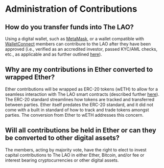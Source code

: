 # Administration of Contributions

## How do you transfer funds into The LAO?

Using a digital wallet, such as [MetaMask](https://metamask.io/), or a wallet compatible with [WalletConnect](https://walletconnect.org/) members can contribure to the LAO after they have been approved (i.e., verified as an accredited investor, passed KYC/AML checks, etc., as applicable and as further outlined [here](/Membership)).

## Why are my contributions in Ether converted to wrapped Ether?

Ether contributions will be wrapped as ERC-20 tokens (wETH) to allow for a seamless interaction with The LAO smart contracts (described further [here](/SmartContracts)). The ERC-20 standard streamlines how tokens are tracked and transferred between parties. Ether itself predates the ERC-20 standard, and it did not come with a built in standard of how to track and trade tokens amongst parties. The conversion from Ether to wETH addresses this concern.

## Will all contributions be held in Ether or can they be converted to other digital assets?

The members, acting by majority vote, have the right to elect to invest capital contributions to The LAO in either Ether, Bitcoin, and/or fee or interest bearing cryptocurrencies or other digital assets.
